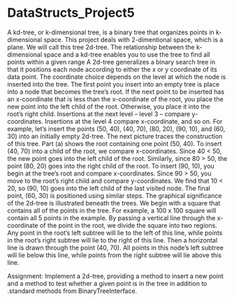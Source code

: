 # DataStructs_Project5

A kd-tree, or k-dimensional tree, is a binary tree that organizes points in k-dimensional space. This project deals with 2-dimentional space, which is a plane. We will call this tree 2d-tree.
The relationship between the k-dimensional space and a kd-tree enables you to use the tree to find all points within a given range
A 2d-tree generalizes a binary search tree in that it positions each node according to either the x or y coordinate of its data point. The coordinate choice depends on the level at which the node is inserted into the tree. The first point you insert into an empty tree is place into a node that becomes the tree’s root. If the next point to be inserted has an x-coordinate that is less than the x-coordinate of the root, you place the new point into the left child of the root. Otherwise, you place it into the root’s right child. Insertions at the next level – level 3 – compare y-coordinates. Insertions at the level 4 compare x-coordinate, and so on.
For example, let’s insert the points (50, 40), (40, 70), (80, 20), (90, 10), and (60, 30) into an initially empty 2d-tree. The next picture traces the construction of this tree. Part (a) shows the root containing one point (50, 40). To insert (40, 70) into a child of the root, we compare               x-coordinates. Since 40 < 50, the new point goes into the left child of the root. Similarly, since 80 > 50, the point (80, 20) goes into the right child of the root. To insert (90, 10), you begin at the tree’s root and compare x-coordinates. Since 90 > 50, you move to the root’s right child and compare y-coordinates. We find that 10 < 20, so (90, 10) goes into the left child of the last visited node. The final point, (60, 30) is positioned using similar steps.
 The graphical significance of the 2d-tree is illustrated beneath the trees. We begin with a square that contains all of the points in the tree. For example, a 100 x 100 square will contain all 5 points in the example. By passing a vertical line through the x-coordinate of the point in the root, we divide the square into two regions. Any point in the root’s left subtree will lie to the left of this line, while points in the root’s right subtree will lie to the right of this line. Then a horizontal line is drawn through the point (40, 70). All points in this node’s left subtree will lie below this line, while points from the right subtree will lie above this line.

Assignment: Implement a 2d-tree, providing a method to insert a new point and a method to test whether a given point is in the tree in addition to .standard methods from BinaryTreeInterface.
